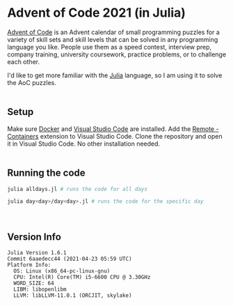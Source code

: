 # Advent of Code 2021 (in Julia)

[Advent of Code](https://adventofcode.com) is an Advent calendar of small programming puzzles for a variety of skill sets and skill levels that can be solved in any programming language you like. People use them as a speed contest, interview prep, company training, university coursework, practice problems, or to challenge each other.

I'd like to get more familiar with the [Julia](https://julialang.org) language, so I am using it to solve the AoC puzzles.
<br /> 
<br /> 

## Setup
Make sure [Docker](https://www.docker.com/products/docker-desktop) and [Visual Studio Code](https://code.visualstudio.com) are installed. Add the [Remote - Containers](https://marketplace.visualstudio.com/items?itemName=ms-vscode-remote.remote-containers) extension to Visual Studio Code. Clone the repository and open it in Visual Studio Code. No other installation needed.
<br /> 
<br /> 

## Running the code
```bash
julia alldays.jl # runs the code for all days

julia day<day>/day<day>.jl # runs the code for the specific day
```
<br /> 

## Version Info

```
Julia Version 1.6.1
Commit 6aaedecc44 (2021-04-23 05:59 UTC)
Platform Info:
  OS: Linux (x86_64-pc-linux-gnu)
  CPU: Intel(R) Core(TM) i5-6600 CPU @ 3.30GHz
  WORD_SIZE: 64
  LIBM: libopenlibm
  LLVM: libLLVM-11.0.1 (ORCJIT, skylake)
```